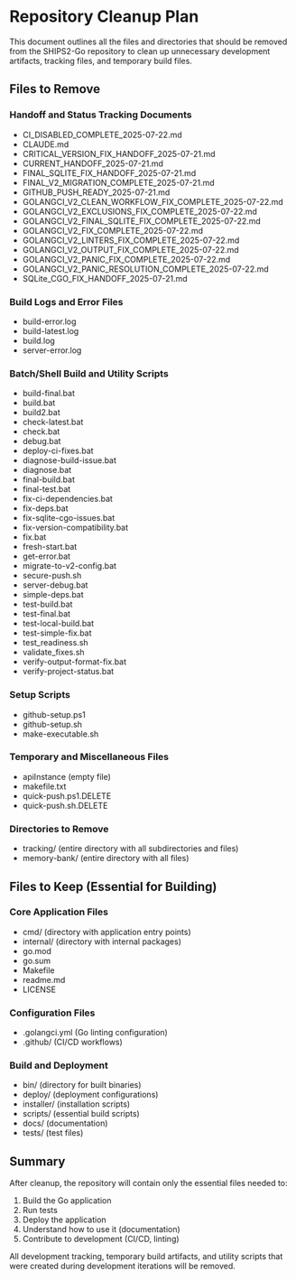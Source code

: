 # Repository Cleanup Plan

This document outlines all the files and directories that should be removed from the SHIPS2-Go repository to clean up unnecessary development artifacts, tracking files, and temporary build files.

## Files to Remove

### Handoff and Status Tracking Documents
- CI_DISABLED_COMPLETE_2025-07-22.md
- CLAUDE.md
- CRITICAL_VERSION_FIX_HANDOFF_2025-07-21.md
- CURRENT_HANDOFF_2025-07-21.md
- FINAL_SQLITE_FIX_HANDOFF_2025-07-21.md
- FINAL_V2_MIGRATION_COMPLETE_2025-07-21.md
- GITHUB_PUSH_READY_2025-07-21.md
- GOLANGCI_V2_CLEAN_WORKFLOW_FIX_COMPLETE_2025-07-22.md
- GOLANGCI_V2_EXCLUSIONS_FIX_COMPLETE_2025-07-22.md
- GOLANGCI_V2_FINAL_SQLITE_FIX_COMPLETE_2025-07-22.md
- GOLANGCI_V2_FIX_COMPLETE_2025-07-22.md
- GOLANGCI_V2_LINTERS_FIX_COMPLETE_2025-07-22.md
- GOLANGCI_V2_OUTPUT_FIX_COMPLETE_2025-07-22.md
- GOLANGCI_V2_PANIC_FIX_COMPLETE_2025-07-22.md
- GOLANGCI_V2_PANIC_RESOLUTION_COMPLETE_2025-07-22.md
- SQLite_CGO_FIX_HANDOFF_2025-07-21.md

### Build Logs and Error Files
- build-error.log
- build-latest.log
- build.log
- server-error.log

### Batch/Shell Build and Utility Scripts
- build-final.bat
- build.bat
- build2.bat
- check-latest.bat
- check.bat
- debug.bat
- deploy-ci-fixes.bat
- diagnose-build-issue.bat
- diagnose.bat
- final-build.bat
- final-test.bat
- fix-ci-dependencies.bat
- fix-deps.bat
- fix-sqlite-cgo-issues.bat
- fix-version-compatibility.bat
- fix.bat
- fresh-start.bat
- get-error.bat
- migrate-to-v2-config.bat
- secure-push.sh
- server-debug.bat
- simple-deps.bat
- test-build.bat
- test-final.bat
- test-local-build.bat
- test-simple-fix.bat
- test_readiness.sh
- validate_fixes.sh
- verify-output-format-fix.bat
- verify-project-status.bat

### Setup Scripts
- github-setup.ps1
- github-setup.sh
- make-executable.sh

### Temporary and Miscellaneous Files
- apiInstance (empty file)
- makefile.txt
- quick-push.ps1.DELETE
- quick-push.sh.DELETE

### Directories to Remove
- tracking/ (entire directory with all subdirectories and files)
- memory-bank/ (entire directory with all files)

## Files to Keep (Essential for Building)

### Core Application Files
- cmd/ (directory with application entry points)
- internal/ (directory with internal packages)
- go.mod
- go.sum
- Makefile
- readme.md
- LICENSE

### Configuration Files
- .golangci.yml (Go linting configuration)
- .github/ (CI/CD workflows)

### Build and Deployment
- bin/ (directory for built binaries)
- deploy/ (deployment configurations)
- installer/ (installation scripts)
- scripts/ (essential build scripts)
- docs/ (documentation)
- tests/ (test files)

## Summary

After cleanup, the repository will contain only the essential files needed to:
1. Build the Go application
2. Run tests
3. Deploy the application
4. Understand how to use it (documentation)
5. Contribute to development (CI/CD, linting)

All development tracking, temporary build artifacts, and utility scripts that were created during development iterations will be removed.
